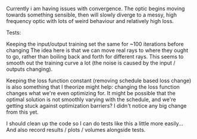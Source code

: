 Currently i am having issues with convergence. The optic begins moving towards something
sensible, then will slowly diverge to a messy, high frequency optic with lots of weird behaviour and 
relatively high loss.

Tests:

Keeping the input/output training set the same for ~100 iterations before changing
The idea here is that we can move real rays to where they ought to go, rather than
boiling back and forth for different rays. This seems to smooth out the training curve
a lot (the noise is caused by the input / outputs changing).

Keeping the loss function constant (removing schedule based loss change) is also
something that I theorize might help: changing the loss function changes what we're
even optimizing for. It might be possible that the optimal solution is not smoothly
varying with the schedule, and we're getting stuck against optimization barriers?
I didn't notice any big change from this yet.

I should clean up the code so I can do tests like this a little more easily... And also
record results / plots / volumes alongside tests.
